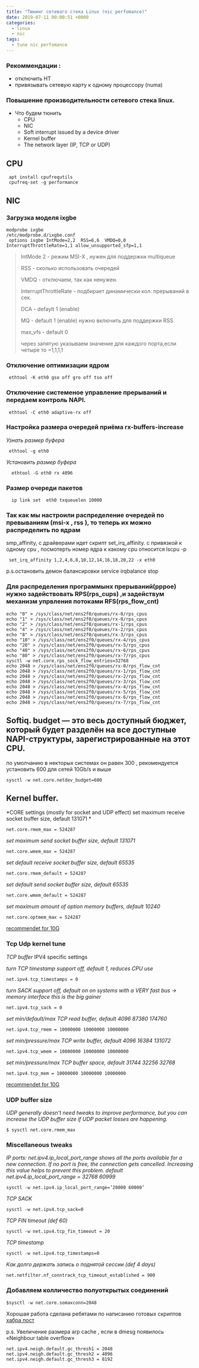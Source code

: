 ```yaml
---
title: "Тюнинг сетевого стека Linux (nic perfomance)"
date: 2019-07-11 00:00:51 +0000
categories:
  - linux
  - nic
tags:
  - tune nic perfomance
---
```



### Рекоммендации :
 - отключить HT
 - привязывать сетевую карту к одному процессору (numa) 
 
### Повышение производительности сетевого стека linux.

* Что будем тюнить
  * CPU 
  * NIC
  * Soft interrupt issued by a device driver
  * Kernel buffer
  * The network layer (IP, TCP or UDP)



##  CPU 
```
 apt install cpufrequtils
 cpufreq-set -g performance
```
##  NIC 

### Загрузка моделя ixgbe
```
modprobe ixgbe
/etc/modprobe.d/ixgbe.conf 
 options ixgbe IntMode=2,2  RSS=6,6  VMDQ=0,0 InterruptThrottleRate=1,1 allow_unsupported_sfp=1,1 
```
  > IntMode 2  - режим MSI-X , нужен для поддержки multiqueue
  >
  > RSS   - сколько использовать очередей 
  >
  > VMDQ  - отключаем, так как ненужен.
  >
  > InterruptThrottleRate -  подбирает динамически  кол. прерываний  в сек.
  >
  > DCA - defaylt 1 (enable)
  >
  > MQ - default 1  (enable) нужно включить для поддержки RSS
  >
  > max_vfs - default 0 
  >
  > через запятую указываем значение для каждого порта,если четыре то =1,1,1,1
  
### Отключение оптимизации ядром
 ```
  ethtool -K eth0 gso off gro off tso off
```
### Отключение системеное управление прерываний и передаем контроль NAPI.
``` 
 ethtool -C eth0 adaptive-rx off
```
### Настройка размера очередей приёма rx-buffers-increase

 *Узнать размер буфера*
```
 ethtool -g eth0  
```
*Установить размер буфера*
```
  ethtool -G eth0 rx 4096
```
### Размер очереди пакетов 
```
  ip link set  eth0 txqueuelen 10000
 ```
 
### Так как мы настроили распределение очередей по превываниям (msi-x , rss ), то теперь их можно распределить по ядрам
 smp_affinity, c драйверами идет скрипт set_irq_affinity.  с привязкой к одному cpu , посмотерть номер ядра к какому cpu относится lscpu -p 
 ```
  set_irq_affinity 1,2,4,6,8,10,12,14,16,18,20,22 -x eth0  
 ```
 p.s.остановить демон балансировки service irqbalance stop
 
 
### Для распределения программынх прерываний(pppoe) нужно задействовать RPS(rps_cups) ,и задействум механизм упрвления потоками RFS(rps_flow_cnt)
 
```
echo "0" > /sys/class/net/ens2f0/queues/rx-0/rps_cpus
echo "1" > /sys/class/net/ens2f0/queues/rx-0/rps_cpus
echo "2" > /sys/class/net/ens2f0/queues/rx-1/rps_cpus
echo "4" > /sys/class/net/ens2f0/queues/rx-2/rps_cpus
echo "8" > /sys/class/net/ens2f0/queues/rx-3/rps_cpus
echo "10" > /sys/class/net/ens2f0/queues/rx-4/rps_cpus
echo "20" > /sys/class/net/ens2f0/queues/rx-5/rps_cpus
echo "40" > /sys/class/net/ens2f0/queues/rx-6/rps_cpus
echo "80" > /sys/class/net/ens2f0/queues/rx-7/rps_cpus
sysctl -w net.core.rps_sock_flow_entries=32768
echo 2048 > /sys/class/net/ens2f0/queues/rx-0/rps_flow_cnt
echo 2048 > /sys/class/net/ens2f0/queues/rx-1/rps_flow_cnt
echo 2048 > /sys/class/net/ens2f0/queues/rx-2/rps_flow_cnt
echo 2048 > /sys/class/net/ens2f0/queues/rx-3/rps_flow_cnt
echo 2048 > /sys/class/net/ens2f0/queues/rx-4/rps_flow_cnt
echo 2048 > /sys/class/net/ens2f0/queues/rx-5/rps_flow_cnt
echo 2048 > /sys/class/net/ens2f0/queues/rx-6/rps_flow_cnt
echo 2048 > /sys/class/net/ens2f0/queues/rx-7/rps_flow_cnt
```
 
## Softiq.  budget — это весь доступный бюджет, который будет разделён на все доступные NAPI-структуры, зарегистрированные на этот CPU. 
   по умолчанию в некторых системах он равен 300 , рекомендуется установить 600 для сетей 10Gb/s и выше

```
sysctl -w net.core.netdev_budget=600
```
##  Kernel buffer.

*CORE settings (mostly for socket and UDP effect)
 set maximum receive socket buffer size, default 131071 *
```
net.core.rmem_max = 524287 
```
*set maximum send socket buffer size, default 131071*
```
net.core.wmem_max = 524287 
```
*set default receive socket buffer size, default 65535*
```
net.core.rmem_default = 524287 
```
*set default send socket buffer size, default 65535*
```
net.core.wmem_default = 524287 
```
*set maximum amount of option memory buffers, default 10240*

```
net.core.optmem_max = 524287 
```

 [recommendet for 10G](https://downloadmirror.intel.com/5874/eng/README.txt)
 
### Tcp Udp kernel tune
 
 *TCP buffer*
 IPV4 specific settings
 
 *turn TCP timestamp support off, default 1, reduces CPU use*
``` 
net.ipv4.tcp_timestamps = 0 
```
*turn SACK support off, default on
  on systems with a VERY fast bus -> memory interface this is the big gainer*
```
net.ipv4.tcp_sack = 0 
```
 *set min/default/max TCP read buffer, default 4096 87380 174760*
```
net.ipv4.tcp_rmem = 10000000 10000000 10000000 
```
 *set min/pressure/max TCP write buffer, default 4096 16384 131072*
```
net.ipv4.tcp_wmem = 10000000 10000000 10000000 
```
 *set min/pressure/max TCP buffer space, default 31744 32256 32768*
```
net.ipv4.tcp_mem = 10000000 10000000 10000000 
```

[recommendet for 10G](https://downloadmirror.intel.com/5874/eng/README.txt)

### UDP buffer size
*UDP generally doesn’t need tweaks to improve performance, but you can increase the UDP buffer size if UDP packet losses are happening.*
```
$ sysctl net.core.rmem_max
```

### Miscellaneous tweaks
*IP ports: net.ipv4.ip_local_port_range shows all the ports available for a new connection. If no port is free, the connection gets cancelled. Increasing this value helps to prevent this problem.
default net.ipv4.ip_local_port_range = 32768	60999*

```
sysctl -w net.ipv4.ip_local_port_range=’20000 60000’
```
*TCP SACK*
```
sysctl -w net.ipv4.tcp_sack=0
```
*TCP FIN timeout  (def 60)*
```
sysctl -w net.ipv4.tcp_fin_timeout = 20
```
*TCP timestamp*
```
sysctl -w net.ipv4.tcp_timestamps=0
```
*Как долго держать запись о поднятой сессии (def 4 days)*
```
net.netfilter.nf_conntrack_tcp_timeout_established = 900
```

### Добавляем колличество полуоткрытых соединений

```
$sysctl -w net.core.somaxconn=2048
```

Хорошая работа сделана ребятами  по написанию готовых скриптов [хабра пост](https://habr.com/ru/post/340296/)


p.s.
Увеличение размера arp cache ,  если в dmesg появилось «Neighbour table overflow»
```
net.ipv4.neigh.default.gc_thresh1 = 2048
net.ipv4.neigh.default.gc_thresh2 = 4096
net.ipv4.neigh.default.gc_thresh3 = 8192
```
